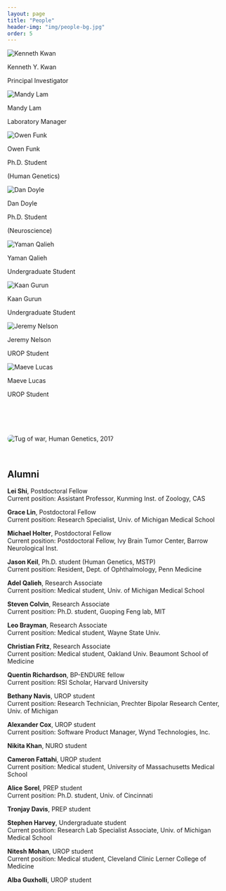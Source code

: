 ```yaml
---
layout: page
title: "People"
header-img: "img/people-bg.jpg"
order: 5
---
```


<div class="row">
  <div class="col-md-4 col-sm-6 col-xs-12 bio">
    <img src="{{ site.baseurl }}/img/bios/kenneth_kwan.jpg" alt="Kenneth Kwan" class="bio-pic center-block">
    <p class="name">Kenneth Y. Kwan</p>
    <p class="job">Principal Investigator</p>
  </div>
  <div class="col-md-4 col-sm-6 col-xs-12 bio">
    <img src="{{ site.baseurl }}/img/bios/mandy_lam.jpg" alt="Mandy Lam" class="bio-pic center-block">
    <p class="name">Mandy Lam</p>
    <p class="job">Laboratory Manager</p>
  </div>
</div>

<div class="row">
  <div class="col-md-4 col-sm-6 col-xs-12 bio">
    <img src="{{ site.baseurl }}/img/bios/owen_funk.jpg" alt="Owen Funk" class="bio-pic center-block">
    <p class="name">Owen Funk</p>
    <p class="job">Ph.D. Student</p>
    <p class="description">(Human Genetics)</p>
  </div>
  <div class="col-md-4 col-sm-6 col-xs-12 bio">
    <img src="{{ site.baseurl }}/img/bios/daniel_doyle.jpg" alt="Dan Doyle" class="bio-pic center-block">
    <p class="name">Dan Doyle</p>
    <p class="job">Ph.D. Student</p>
    <p class="description">(Neuroscience)</p>
  </div>
  <div class="col-md-4 col-sm-6 col-xs-12 bio">
    <img src="{{ site.baseurl }}/img/bios/yaman_qalieh.jpg" alt="Yaman Qalieh" class="bio-pic center-block">
    <p class="name">Yaman Qalieh</p>
    <p class="job">Undergraduate Student</p>
  </div>
  
  <div class="col-md-4 col-sm-6 col-xs-12 bio">
    <img src="{{ site.baseurl }}/img/bios/kaan_gurun.jpg" alt="Kaan Gurun" class="bio-pic center-block">
    <p class="name">Kaan Gurun</p>
    <p class="job">Undergraduate Student</p>
  </div>
  <div class="col-md-4 col-sm-6 col-xs-12 bio">
    <img src="{{ site.baseurl }}/img/bios/jeremy_nelson.jpg" alt="Jeremy Nelson" class="bio-pic center-block">
    <p class="name">Jeremy Nelson</p>
    <p class="job">UROP Student</p>
  </div>
  <div class="col-md-4 col-sm-6 col-xs-12 bio">
    <img src="{{ site.baseurl }}/img/bios/placeholder.jpg" alt="Maeve Lucas" class="bio-pic center-block">
    <p class="name">Maeve Lucas</p>
    <p class="job">UROP Student</p>
  </div>
</div>

<img src="{{ site.baseurl }}/img/tug_of_war.jpg" alt="Tug of war, Human Genetics, 2017" style="border-radius: 10px; margin: 70px 0 30px 0;">

## Alumni

**Lei Shi**, Postdoctoral Fellow  
Current position: Assistant Professor, Kunming Inst. of Zoology, CAS 

**Grace Lin**, Postdoctoral Fellow  
Current position: Research Specialist, Univ. of Michigan Medical School

**Michael Holter**, Postdoctoral Fellow  
Current position: Postdoctoral Fellow, Ivy Brain Tumor Center, Barrow Neurological Inst.

**Jason Keil**, Ph.D. student (Human Genetics, MSTP)  
Current position: Resident, Dept. of Ophthalmology, Penn Medicine

**Adel Qalieh**, Research Associate  
Current position: Medical student, Univ. of Michigan Medical School

**Steven Colvin**, Research Associate  
Current position: Ph.D. student, Guoping Feng lab, MIT

**Leo Brayman**, Research Associate  
Current position: Medical student, Wayne State Univ.

**Christian Fritz**, Research Associate  
Current position: Medical student, Oakland Univ. Beaumont School of Medicine

**Quentin Richardson**, BP-ENDURE fellow  
Current position: RSI Scholar, Harvard University

**Bethany Navis**, UROP student  
Current position: Research Technician, Prechter Bipolar Research Center, Univ. of Michigan

**Alexander Cox**, UROP student  
Current position: Software Product Manager, Wynd Technologies, Inc.

**Nikita Khan**, NURO student

**Cameron Fattahi**, UROP student  
Current position: Medical student, University of Massachusetts Medical School

**Alice Sorel**, PREP student  
Current position: Ph.D. student, Univ. of Cincinnati

**Tronjay Davis**, PREP student

**Stephen Harvey**, Undergraduate student  
Current position: Research Lab Specialist Associate, Univ. of Michigan Medical School

**Nitesh Mohan**, UROP student  
Current position: Medical student, Cleveland Clinic Lerner College of Medicine

**Alba Guxholli**, UROP student
